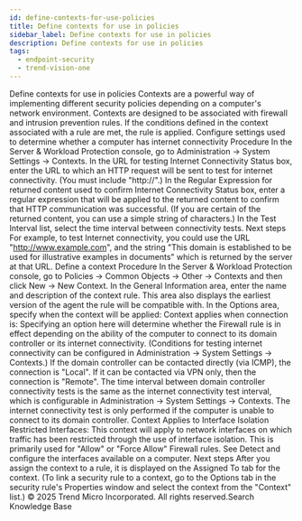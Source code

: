 ```yaml
---
id: define-contexts-for-use-policies
title: Define contexts for use in policies
sidebar_label: Define contexts for use in policies
description: Define contexts for use in policies
tags:
  - endpoint-security
  - trend-vision-one
---
```


 Define contexts for use in policies Contexts are a powerful way of implementing different security policies depending on a computer's network environment. Contexts are designed to be associated with firewall and intrusion prevention rules. If the conditions defined in the context associated with a rule are met, the rule is applied. Configure settings used to determine whether a computer has internet connectivity Procedure In the Server & Workload Protection console, go to Administration → System Settings → Contexts. In the URL for testing Internet Connectivity Status box, enter the URL to which an HTTP request will be sent to test for internet connectivity. (You must include "http://".) In the Regular Expression for returned content used to confirm Internet Connectivity Status box, enter a regular expression that will be applied to the returned content to confirm that HTTP communication was successful. (If you are certain of the returned content, you can use a simple string of characters.) In the Test Interval list, select the time interval between connectivity tests. Next steps For example, to test Internet connectivity, you could use the URL "http://www.example.com", and the string "This domain is established to be used for illustrative examples in documents" which is returned by the server at that URL. Define a context Procedure In the Server & Workload Protection console, go to Policies → Common Objects → Other → Contexts and then click New → New Context. In the General Information area, enter the name and description of the context rule. This area also displays the earliest version of the agent the rule will be compatible with. In the Options area, specify when the context will be applied: Context applies when connection is: Specifying an option here will determine whether the Firewall rule is in effect depending on the ability of the computer to connect to its domain controller or its internet connectivity. (Conditions for testing internet connectivity can be configured in Administration → System Settings → Contexts.) If the domain controller can be contacted directly (via ICMP), the connection is "Local". If it can be contacted via VPN only, then the connection is "Remote". The time interval between domain controller connectivity tests is the same as the internet connectivity test interval, which is configurable in Administration → System Settings → Contexts. The internet connectivity test is only performed if the computer is unable to connect to its domain controller. Context Applies to Interface Isolation Restricted Interfaces: This context will apply to network interfaces on which traffic has been restricted through the use of interface isolation. This is primarily used for "Allow" or "Force Allow" Firewall rules. See Detect and configure the interfaces available on a computer. Next steps After you assign the context to a rule, it is displayed on the Assigned To tab for the context. (To link a security rule to a context, go to the Options tab in the security rule's Properties window and select the context from the "Context" list.) © 2025 Trend Micro Incorporated. All rights reserved.Search Knowledge Base